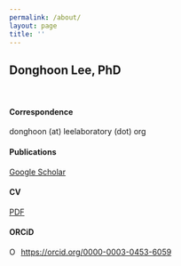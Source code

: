 ```yaml
---
permalink: /about/
layout: page
title: ''
---
```


## Donghoon Lee, PhD

<br>

#### Correspondence
donghoon (at) leelaboratory (dot) org

#### Publications
[Google Scholar](https://scholar.google.com/citations?user=_a8xSwwAAAAJ&hl=en)

#### CV
[PDF](https://drive.google.com/file/d/1T1a_3LBeI2PBO2ioJj9NqVJeDFhf-s6Y/view)

#### ORCiD
<div itemscope itemtype="https://schema.org/Person"><a itemprop="sameAs" content="https://orcid.org/0000-0003-0453-6059" href="https://orcid.org/0000-0003-0453-6059" target="orcid.widget" rel="noopener noreferrer" style="vertical-align:top;"><img src="https://orcid.org/sites/default/files/images/orcid_16x16.png" style="width:1em;margin-right:.5em;" alt="ORCID iD icon">https://orcid.org/0000-0003-0453-6059</a></div>
